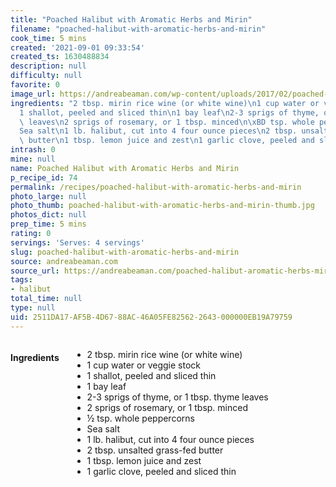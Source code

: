```yaml
---
title: "Poached Halibut with Aromatic Herbs and Mirin"
filename: "poached-halibut-with-aromatic-herbs-and-mirin"
cook_time: 5 mins
created: '2021-09-01 09:33:54'
created_ts: 1630488834
description: null
difficulty: null
favorite: 0
image_url: https://andreabeaman.com/wp-content/uploads/2017/02/poached-halibut-300x200.jpg
ingredients: "2 tbsp. mirin rice wine (or white wine)\n1 cup water or veggie stock\n\
  1 shallot, peeled and sliced thin\n1 bay leaf\n2-3 sprigs of thyme, or 1 tbsp. thyme\
  \ leaves\n2 sprigs of rosemary, or 1 tbsp. minced\n\xBD tsp. whole peppercorns\n\
  Sea salt\n1 lb. halibut, cut into 4 four ounce pieces\n2 tbsp. unsalted grass-fed\
  \ butter\n1 tbsp. lemon juice and zest\n1 garlic clove, peeled and sliced thin"
intrash: 0
mine: null
name: Poached Halibut with Aromatic Herbs and Mirin
p_recipe_id: 74
permalink: /recipes/poached-halibut-with-aromatic-herbs-and-mirin
photo_large: null
photo_thumb: poached-halibut-with-aromatic-herbs-and-mirin-thumb.jpg
photos_dict: null
prep_time: 5 mins
rating: 0
servings: 'Serves: 4 servings'
slug: poached-halibut-with-aromatic-herbs-and-mirin
source: andreabeaman.com
source_url: https://andreabeaman.com/poached-halibut-aromatic-herbs-mirin/
tags:
- halibut
total_time: null
type: null
uid: 2511DA17-AF5B-4D67-88AC-46A05FE82562-2643-000000EB19A79759
---
```

<div class="large-8 medium-7 columns" id="writeup">	</div><!-- #writeup -->
</div><!-- #row-one -->
<div class="row" id="row-two">	<div class="medium-4 small-5 columns" id="ingredients"><h4>Ingredients</h4><div class="box box-ingredients content"><ul>
<li>2 tbsp. mirin rice wine (or white wine)</li>
<li>1 cup water or veggie stock</li>
<li>1 shallot, peeled and sliced thin</li>
<li>1 bay leaf</li>
<li>2-3 sprigs of thyme, or 1 tbsp. thyme leaves</li>
<li>2 sprigs of rosemary, or 1 tbsp. minced</li>
<li>½ tsp. whole peppercorns</li>
<li>Sea salt</li>
<li>1 lb. halibut, cut into 4 four ounce pieces</li>
<li>2 tbsp. unsalted grass-fed butter</li>
<li>1 tbsp. lemon juice and zest</li>
<li>1 garlic clove, peeled and sliced thin</li>
</ul>
</div>	</div>	<div class="medium-6 small-7 columns" id="directions">	</div>